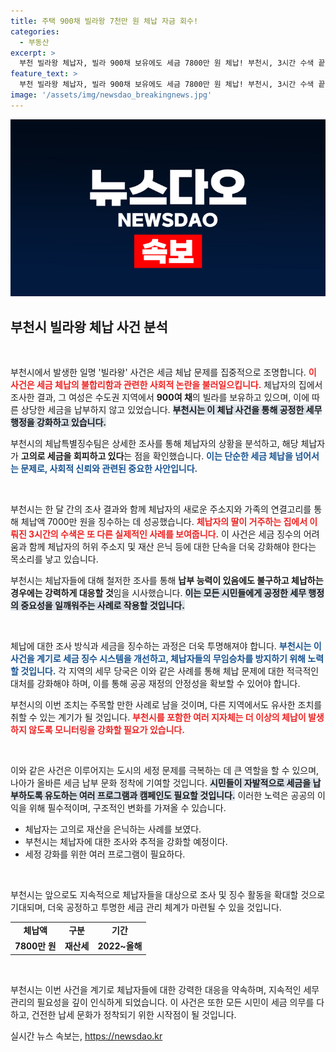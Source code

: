 ```yaml
---
title: 주택 900채 빌라왕 7천만 원 체납 자금 회수!
categories:
  - 부동산
excerpt: >
  부천 빌라왕 체납자, 빌라 900채 보유에도 세금 7800만 원 체납! 부천시, 3시간 수색 끝에 딸 집에서 체납액 징수. 고의 은닉 재산, 끝까지 추적하겠다! 클릭해 자세한 이야기를 확인하세요!
feature_text: >
  부천 빌라왕 체납자, 빌라 900채 보유에도 세금 7800만 원 체납! 부천시, 3시간 수색 끝에 딸 집에서 체납액 징수. 고의 은닉 재산, 끝까지 추적하겠다! 클릭해 자세한 이야기를 확인하세요!
image: '/assets/img/newsdao_breakingnews.jpg'
---
```


<p><img src="/assets/img/newsdao_breakingnews.jpg" alt="koreaapp 속보" /></p>

<h2 data-ke-size="size26">부천시 빌라왕 체납 사건 분석</h2>

<p data-ke-size="size16">&nbsp;</p>

<p>부천시에서 발생한 일명 '빌라왕' 사건은 세금 체납 문제를 집중적으로 조명합니다. <b><span style="color: #ee2323;">이 사건은 세금 체납의 불합리함과 관련한 사회적 논란을 불러일으킵니다.</span></b> 체납자의 집에서 조사한 결과, 그 여성은 수도권 지역에서 <b>900여 채</b>의 빌라를 보유하고 있으며, 이에 따른 상당한 세금을 납부하지 않고 있었습니다. <b><span style="background-color: #21538527;">부천시는 이 체납 사건을 통해 공정한 세무 행정을 강화하고 있습니다.</span></b></p>

<p>부천시의 체납특별징수팀은 상세한 조사를 통해 체납자의 상황을 분석하고, 해당 체납자가 <b>고의로 세금을 회피하고 있다</b>는 점을 확인했습니다. <b><span style="color: #1a5490;">이는 단순한 세금 체납을 넘어서는 문제로, 사회적 신뢰와 관련된 중요한 사안입니다.</span></b> </p>

<p data-ke-size="size16">&nbsp;</p>

<p>부천시는 한 달 간의 조사 결과와 함께 체납자의 새로운 주소지와 가족의 연결고리를 통해 체납액 7000만 원을 징수하는 데 성공했습니다. <b><span style="color: #ee2323;">체납자의 딸이 거주하는 집에서 이뤄진 3시간의 수색은 또 다른 실제적인 사례를 보여줍니다.</span></b> 이 사건은 세금 징수의 어려움과 함께 체납자의 허위 주소지 및 재산 은닉 등에 대한 단속을 더욱 강화해야 한다는 목소리를 낳고 있습니다.</p>

<p>부천시는 체납자들에 대해 철저한 조사를 통해 <b>납부 능력이 있음에도 불구하고 체납하는 경우에는 강력하게 대응할 것</b>임을 시사했습니다. <b><span style="background-color: #21538527;">이는 모든 시민들에게 공정한 세무 행정의 중요성을 일깨워주는 사례로 작용할 것입니다.</span></b></p>

<p data-ke-size="size16">&nbsp;</p>

<p>체납에 대한 조사 방식과 세금을 징수하는 과정은 더욱 투명해져야 합니다. <b><span style="color: #1a5490;">부천시는 이 사건을 계기로 세금 징수 시스템을 개선하고, 체납자들의 무임승차를 방지하기 위해 노력할 것입니다.</span></b> 각 지역의 세무 당국은 이와 같은 사례를 통해 체납 문제에 대한 적극적인 대처를 강화해야 하며, 이를 통해 공공 재정의 안정성을 확보할 수 있어야 합니다.</p>

<p>부천시의 이번 조치는 주목할 만한 사례로 남을 것이며, 다른 지역에서도 유사한 조치를 취할 수 있는 계기가 될 것입니다. <b><span style="color: #ee2323;">부천시를 포함한 여러 지자체는 더 이상의 체납이 발생하지 않도록 모니터링을 강화할 필요가 있습니다.</span></b> </p>

<p data-ke-size="size16">&nbsp;</p>

<p>이와 같은 사건은 이루어지는 도시의 세정 문제를 극복하는 데 큰 역할을 할 수 있으며, 나아가 올바른 세금 납부 문화 정착에 기여할 것입니다. <b><span style="background-color: #21538527;">시민들이 자발적으로 세금을 납부하도록 유도하는 여러 프로그램과 캠페인도 필요할 것입니다.</span></b> 이러한 노력은 공공의 이익을 위해 필수적이며, 구조적인 변화를 가져올 수 있습니다.</p>

<ul>
    <li>체납자는 고의로 재산을 은닉하는 사례를 보였다.</li>
    <li>부천시는 체납자에 대한 조사와 추적을 강화할 예정이다.</li>
    <li>세정 강화를 위한 여러 프로그램이 필요하다.</li>
</ul>

<p data-ke-size="size16">&nbsp;</p>

<p>부천시는 앞으로도 지속적으로 체납자들을 대상으로 조사 및 징수 활동을 확대할 것으로 기대되며, 더욱 공정하고 투명한 세금 관리 체계가 마련될 수 있을 것입니다. </p>

<table>
    <tr>
        <td style="text-align: center; height: 17px;"><b>체납액</b></td>
        <td style="text-align: center; height: 17px;"><b>구분</b></td>
        <td style="text-align: center; height: 17px;"><b>기간</b></td>
    </tr>
    <tr>
        <td style="text-align: center; height: 17px;"><b>7800만 원</b></td>
        <td style="text-align: center; height: 17px;"><b>재산세</b></td>
        <td style="text-align: center; height: 17px;"><b>2022~올해</b></td>
    </tr>
</table>

<p data-ke-size="size16">&nbsp;</p> 

<p>부천시는 이번 사건을 계기로 체납자들에 대한 강력한 대응을 약속하며, 지속적인 세무 관리의 필요성을 깊이 인식하게 되었습니다. 이 사건은 또한 모든 시민이 세금 의무를 다하고, 건전한 납세 문화가 정착되기 위한 시작점이 될 것입니다.</p>
실시간 뉴스 속보는, <a href="https://newsdao.kr" rel="dofollow">https://newsdao.kr</a>


